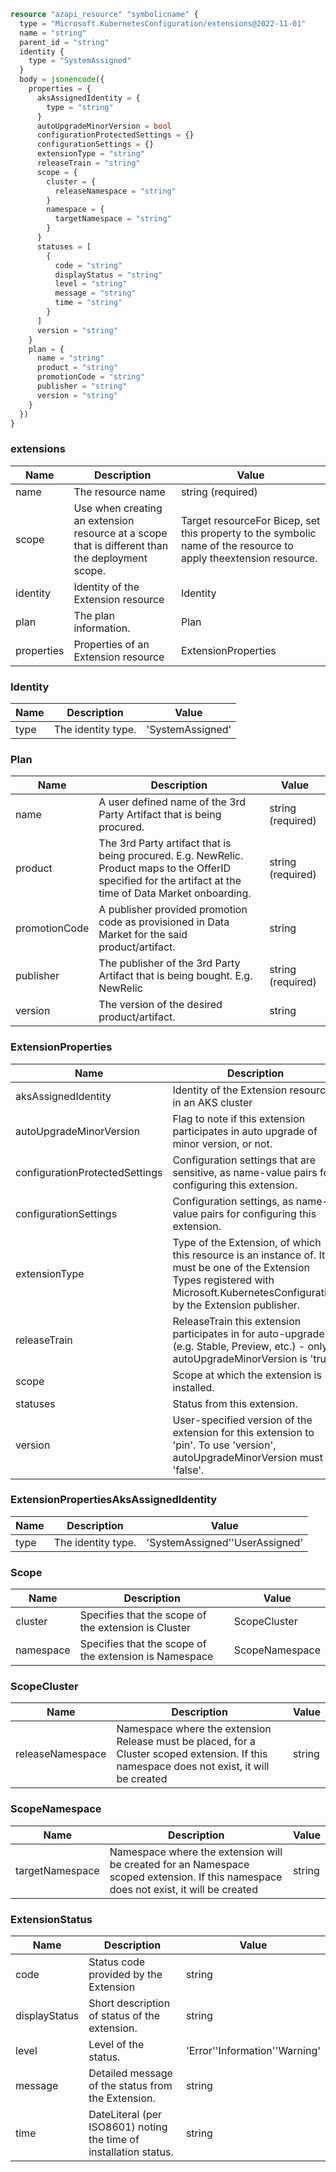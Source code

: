 ```terraform
resource "azapi_resource" "symbolicname" {
  type = "Microsoft.KubernetesConfiguration/extensions@2022-11-01"
  name = "string"
  parent_id = "string"
  identity {
    type = "SystemAssigned"
  }
  body = jsonencode({
    properties = {
      aksAssignedIdentity = {
        type = "string"
      }
      autoUpgradeMinorVersion = bool
      configurationProtectedSettings = {}
      configurationSettings = {}
      extensionType = "string"
      releaseTrain = "string"
      scope = {
        cluster = {
          releaseNamespace = "string"
        }
        namespace = {
          targetNamespace = "string"
        }
      }
      statuses = [
        {
          code = "string"
          displayStatus = "string"
          level = "string"
          message = "string"
          time = "string"
        }
      ]
      version = "string"
    }
    plan = {
      name = "string"
      product = "string"
      promotionCode = "string"
      publisher = "string"
      version = "string"
    }
  })
}

```

### extensions

| Name | Description | Value |
|-|-|-|
| name | The resource name | string (required) |
| scope | Use when creating an extension resource at a scope that is different than the deployment scope. | Target resourceFor Bicep, set this property to the symbolic name of the resource to apply theextension resource. |
| identity | Identity of the Extension resource | Identity |
| plan | The plan information. | Plan |
| properties | Properties of an Extension resource | ExtensionProperties |


### Identity

| Name | Description | Value |
|-|-|-|
| type | The identity type. | 'SystemAssigned' |


### Plan

| Name | Description | Value |
|-|-|-|
| name | A user defined name of the 3rd Party Artifact that is being procured. | string (required) |
| product | The 3rd Party artifact that is being procured. E.g. NewRelic. Product maps to the OfferID specified for the artifact at the time of Data Market onboarding. | string (required) |
| promotionCode | A publisher provided promotion code as provisioned in Data Market for the said product/artifact. | string |
| publisher | The publisher of the 3rd Party Artifact that is being bought. E.g. NewRelic | string (required) |
| version | The version of the desired product/artifact. | string |


### ExtensionProperties

| Name | Description | Value |
|-|-|-|
| aksAssignedIdentity | Identity of the Extension resource in an AKS cluster | ExtensionPropertiesAksAssignedIdentity |
| autoUpgradeMinorVersion | Flag to note if this extension participates in auto upgrade of minor version, or not. | bool |
| configurationProtectedSettings | Configuration settings that are sensitive, as name-value pairs for configuring this extension. | object |
| configurationSettings | Configuration settings, as name-value pairs for configuring this extension. | object |
| extensionType | Type of the Extension, of which this resource is an instance of.  It must be one of the Extension Types registered with Microsoft.KubernetesConfiguration by the Extension publisher. | string |
| releaseTrain | ReleaseTrain this extension participates in for auto-upgrade (e.g. Stable, Preview, etc.) - only if autoUpgradeMinorVersion is 'true'. | string |
| scope | Scope at which the extension is installed. | Scope |
| statuses | Status from this extension. | ExtensionStatus[] |
| version | User-specified version of the extension for this extension to 'pin'. To use 'version', autoUpgradeMinorVersion must be 'false'. | string |


### ExtensionPropertiesAksAssignedIdentity

| Name | Description | Value |
|-|-|-|
| type | The identity type. | 'SystemAssigned''UserAssigned' |


### Scope

| Name | Description | Value |
|-|-|-|
| cluster | Specifies that the scope of the extension is Cluster | ScopeCluster |
| namespace | Specifies that the scope of the extension is Namespace | ScopeNamespace |


### ScopeCluster

| Name | Description | Value |
|-|-|-|
| releaseNamespace | Namespace where the extension Release must be placed, for a Cluster scoped extension.  If this namespace does not exist, it will be created | string |


### ScopeNamespace

| Name | Description | Value |
|-|-|-|
| targetNamespace | Namespace where the extension will be created for an Namespace scoped extension.  If this namespace does not exist, it will be created | string |


### ExtensionStatus

| Name | Description | Value |
|-|-|-|
| code | Status code provided by the Extension | string |
| displayStatus | Short description of status of the extension. | string |
| level | Level of the status. | 'Error''Information''Warning' |
| message | Detailed message of the status from the Extension. | string |
| time | DateLiteral (per ISO8601) noting the time of installation status. | string |


